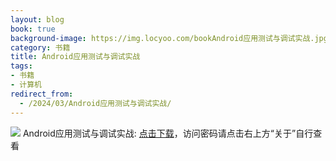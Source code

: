 ```yaml
---
layout: blog
book: true
background-image: https://img.locyoo.com/bookAndroid应用测试与调试实战.jpg
category: 书籍
title: Android应用测试与调试实战
tags:
- 书籍
- 计算机
redirect_from:
  - /2024/03/Android应用测试与调试实战/
---
```

![](https://img.locyoo.com/bookAndroid应用测试与调试实战.jpg)
Android应用测试与调试实战: <a name = "ref1" href="https://url18.ctfile.com/f/50983618-1334550172-2ab0a6?p=3619">点击下载</a>，访问密码请点击右上方“关于”自行查看